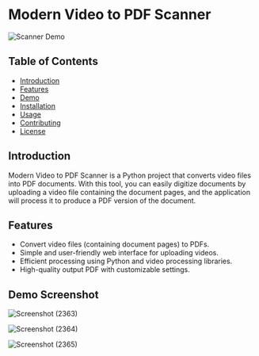 # Modern Video to PDF Scanner

![Scanner Demo](link-to-demo-gif-or-image.gif)

## Table of Contents
- [Introduction](#introduction)
- [Features](#features)
- [Demo](#demo)
- [Installation](#installation)
- [Usage](#usage)
- [Contributing](#contributing)
- [License](#license)

## Introduction
Modern Video to PDF Scanner is a Python project that converts video files into PDF documents. With this tool, you can easily digitize documents by uploading a video file containing the document pages, and the application will process it to produce a PDF version of the document.

## Features
- Convert video files (containing document pages) to PDFs.
- Simple and user-friendly web interface for uploading videos.
- Efficient processing using Python and video processing libraries.
- High-quality output PDF with customizable settings.

## Demo Screenshot
![Screenshot (2363)](https://github.com/SAHILGAWLI/Kheencho/assets/100032163/e8a12c78-e3f9-4745-8dec-11c1f14d9e6a)

![Screenshot (2364)](https://github.com/SAHILGAWLI/Kheencho/assets/100032163/3863cca3-e73c-4822-bb9d-79ad6026b556)

![Screenshot (2365)](https://github.com/SAHILGAWLI/Kheencho/assets/100032163/3b50cbe8-f92c-4c13-a713-ba1e7f1b36e5)






